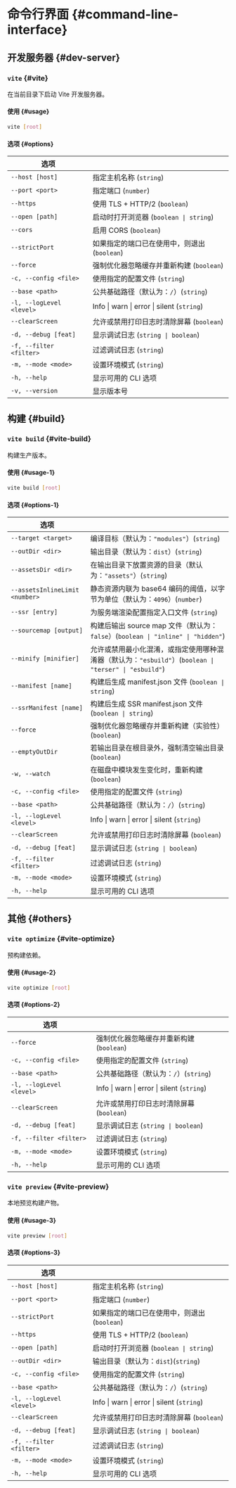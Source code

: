 # 命令行界面 {#command-line-interface}

## 开发服务器 {#dev-server}

### `vite` {#vite}

在当前目录下启动 Vite 开发服务器。

#### 使用 {#usage}

```bash
vite [root]
```

#### 选项 {#options}

| 选项                     |                                              |
| ------------------------ | ------------------------------------------- |
| `--host [host]`          | 指定主机名称 (`string`) |
| `--port <port>`          | 指定端口 (`number`) |
| `--https`                | 使用 TLS + HTTP/2 (`boolean`) |
| `--open [path]`          | 启动时打开浏览器 (`boolean \| string`) |
| `--cors`                 | 启用 CORS (`boolean`) |
| `--strictPort`           | 如果指定的端口已在使用中，则退出 (`boolean`) |
| `--force`                | 强制优化器忽略缓存并重新构建 (`boolean`) |
| `-c, --config <file>`    | 使用指定的配置文件 (`string`) |
| `--base <path>`          | 公共基础路径（默认为：`/`）(`string`) |
| `-l, --logLevel <level>` | Info \| warn \| error \| silent (`string`) |
| `--clearScreen`          | 允许或禁用打印日志时清除屏幕 (`boolean`) |
| `-d, --debug [feat]`     | 显示调试日志 (`string \| boolean`) |
| `-f, --filter <filter>`  | 过滤调试日志 (`string`) |
| `-m, --mode <mode>`      | 设置环境模式 (`string`) |
| `-h, --help`             | 显示可用的 CLI 选项 |
| `-v, --version`          | 显示版本号 |

## 构建 {#build}

### `vite build` {#vite-build}

构建生产版本。

#### 使用 {#usage-1}

```bash
vite build [root]
```

#### 选项 {#options-1}

| 选项                           |                                                                                               |
| ------------------------------ | -------------------------------------------------------------------------------------------- |
| `--target <target>`            | 编译目标（默认为：`"modules"`）(`string`) |
| `--outDir <dir>`               | 输出目录（默认为：`dist`）(`string`) |
| `--assetsDir <dir>`            | 在输出目录下放置资源的目录（默认为：`"assets"`）(`string`) |
| `--assetsInlineLimit <number>` | 静态资源内联为 base64 编码的阈值，以字节为单位（默认为：`4096`）(`number`) |
| `--ssr [entry]`                | 为服务端渲染配置指定入口文件 (`string`) |
| `--sourcemap [output]`         | 构建后输出 source map 文件（默认为：`false`）(`boolean \| "inline" \| "hidden"`) |
| `--minify [minifier]`          | 允许或禁用最小化混淆，或指定使用哪种混淆器（默认为：`"esbuild"`）(`boolean \| "terser" \| "esbuild"`) |
| `--manifest [name]`            | 构建后生成 manifest.json 文件 (`boolean \| string`) |
| `--ssrManifest [name]`         | 构建后生成 SSR manifest.json 文件 (`boolean \| string`) |
| `--force`                      | 强制优化器忽略缓存并重新构建（实验性）(`boolean`) |
| `--emptyOutDir`                | 若输出目录在根目录外，强制清空输出目录 (`boolean`) |
| `-w, --watch`                  | 在磁盘中模块发生变化时，重新构建 (`boolean`) |
| `-c, --config <file>`          | 使用指定的配置文件 (`string`) |
| `--base <path>`                | 公共基础路径（默认为：`/`）(`string`) |
| `-l, --logLevel <level>`       | Info \| warn \| error \| silent (`string`) |
| `--clearScreen`                | 允许或禁用打印日志时清除屏幕 (`boolean`) |
| `-d, --debug [feat]`           | 显示调试日志 (`string \| boolean`) |
| `-f, --filter <filter>`        | 过滤调试日志 (`string`) |
| `-m, --mode <mode>`            | 设置环境模式 (`string`) |
| `-h, --help`                   | 显示可用的 CLI 选项 |

## 其他 {#others}

### `vite optimize` {#vite-optimize}

预构建依赖。

#### 使用 {#usage-2}

```bash
vite optimize [root]
```

#### 选项 {#options-2}

| 选项                     |                                             |
| ------------------------ | ------------------------------------------ |
| `--force`                | 强制优化器忽略缓存并重新构建 (`boolean`) |
| `-c, --config <file>`    | 使用指定的配置文件 (`string`) |
| `--base <path>`          | 公共基础路径（默认为：`/`）(`string`) |
| `-l, --logLevel <level>` | Info \| warn \| error \| silent (`string`) |
| `--clearScreen`          | 允许或禁用打印日志时清除屏幕 (`boolean`) |
| `-d, --debug [feat]`     | 显示调试日志 (`string \| boolean`) |
| `-f, --filter <filter>`  | 过滤调试日志 (`string`) |
| `-m, --mode <mode>`      | 设置环境模式 (`string`) |
| `-h, --help`             | 显示可用的 CLI 选项 |

### `vite preview` {#vite-preview}

本地预览构建产物。

#### 使用 {#usage-3}

```bash
vite preview [root]
```

#### 选项 {#options-3}

| 选项                     |                                             |
| ------------------------ | ------------------------------------------ |
| `--host [host]`          | 指定主机名称 (`string`) |
| `--port <port>`          | 指定端口 (`number`) |
| `--strictPort`           | 如果指定的端口已在使用中，则退出 (`boolean`) |
| `--https`                | 使用 TLS + HTTP/2 (`boolean`) |
| `--open [path]`          | 启动时打开浏览器 (`boolean \| string`) |
| `--outDir <dir>`         | 输出目录（默认为：`dist`)(`string`) |
| `-c, --config <file>`    | 使用指定的配置文件 (`string`) |
| `--base <path>`          | 公共基础路径（默认为：`/`）(`string`) |
| `-l, --logLevel <level>` | Info \| warn \| error \| silent (`string`) |
| `--clearScreen`          | 允许或禁用打印日志时清除屏幕 (`boolean`) |
| `-d, --debug [feat]`     | 显示调试日志 (`string \| boolean`) |
| `-f, --filter <filter>`  | 过滤调试日志 (`string`) |
| `-m, --mode <mode>`      | 设置环境模式 (`string`) |
| `-h, --help`             | 显示可用的 CLI 选项 |
